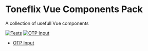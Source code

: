 # Toneflix Vue Components Pack

A collection of usefull Vue components

[![Tests](https://github.com/toneflix/vue-component-pack/actions/workflows/ci.yml/badge.svg)](https://github.com/toneflix/vue-component-pack/actions/workflows/ci.yml)
[![OTP Input](https://img.shields.io/npm/v/@toneflix/otp-input.svg?style=flat-square)](https://www.npmjs.com/package/@toneflix/otp-input)

- [OTP Input](https://github.com/toneflix/vue-component-pack/tree/main/packages/otp-input)
